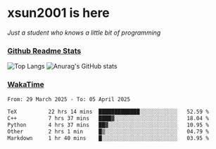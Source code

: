 # xsun2001 is here

*Just a student who knows a little bit of programming*

### [Github Readme Stats](https://github.com/anuraghazra/github-readme-stats)

![Top Langs](https://github-readme-stats.vercel.app/api/top-langs/?username=xsun2001&layout=compact&theme=radical) ![Anurag's GitHub stats](https://github-readme-stats.vercel.app/api?username=xsun2001&show_icons=true&theme=radical)

### [WakaTime](https://wakatime.com)

<!--START_SECTION:waka-->

```txt
From: 29 March 2025 - To: 05 April 2025

TeX          22 hrs 14 mins  █████████████░░░░░░░░░░░░   52.59 %
C++          7 hrs 37 mins   ████▓░░░░░░░░░░░░░░░░░░░░   18.04 %
Python       4 hrs 37 mins   ██▓░░░░░░░░░░░░░░░░░░░░░░   10.95 %
Other        2 hrs 1 min     █▒░░░░░░░░░░░░░░░░░░░░░░░   04.79 %
Markdown     1 hr 40 mins    █░░░░░░░░░░░░░░░░░░░░░░░░   03.95 %
```

<!--END_SECTION:waka-->
